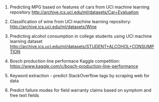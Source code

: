 1. Predicting MPG based on features of cars from UCI machine learning repository http://archive.ics.uci.edu/ml/datasets/Car+Evaluation

2. Classification of wine from UCI machine learning repository: http://archive.ics.uci.edu/ml/datasets/Wine

3. Predicting alcohol consumption in college students using UCI machine learning dataset http://archive.ics.uci.edu/ml/datasets/STUDENT+ALCOHOL+CONSUMPTION

4. Bosch production line performace Kaggle competition: https://www.kaggle.com/c/bosch-production-line-performance

5. Keyword extraction - predict StackOverflow tags by scraping web for data

6. Predict failure modes for field warranty claims based on symptom and free text fields